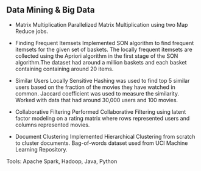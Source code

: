 

## Data Mining & Big Data


- Matrix Multiplication
Parallelized Matrix Multiplication using two Map Reduce jobs.

- Finding Frequent Itemsets
Implemented SON algorithm to find frequent itemsets for the given set of baskets. The locally frequent itemsets are collected using the Apriori algorithm in the first stage of the SON algorithm.The dataset had around a million baskets and each basket containing containing around 20 items.

- Similar Users
Locally Sensitive Hashing was used to find top 5 similar users based on the fraction of the movies they have watched in common. Jaccard coefficient was used to measure the similarity. Worked with data that had around 30,000 users and 100 movies.

- Collaborative Filtering
Performed Collaborative Filtering using latent factor modeling on a rating matrix where rows represented users and columns represented movies.

- Document Clustering
Implemented Hierarchical Clustering from scratch to cluster documents. Bag-of-words dataset used from UCI Machine Learning Repository.

Tools: Apache Spark, Hadoop, Java, Python